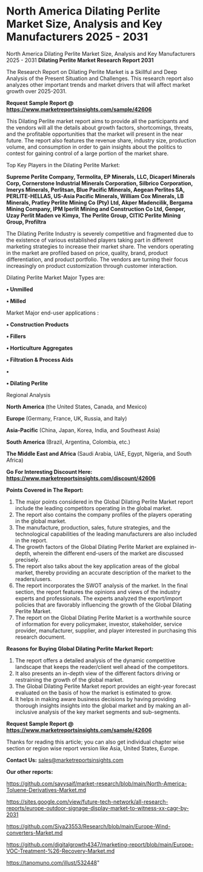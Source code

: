 # North America Dilating Perlite Market Size, Analysis and Key Manufacturers 2025 - 2031
North America Dilating Perlite Market Size, Analysis and Key Manufacturers 2025 - 2031
<strong>Dilating Perlite Market Research Report 2031</strong>

The Research Report on Dilating Perlite Market is a Skillful and Deep Analysis of the Present Situation and Challenges. This research report also analyzes other important trends and market drivers that will affect market growth over 2025-2031.

<strong>Request Sample Report @ <a href=https://www.marketreportsinsights.com/sample/42606>https://www.marketreportsinsights.com/sample/42606</a></strong>

This Dilating Perlite market report aims to provide all the participants and the vendors will all the details about growth factors, shortcomings, threats, and the profitable opportunities that the market will present in the near future. The report also features the revenue share, industry size, production volume, and consumption in order to gain insights about the politics to contest for gaining control of a large portion of the market share.

Top Key Players in the Dilating Perlite Market:

<strong>Supreme Perlite Company, Termolita, EP Minerals, LLC, Dicaperl Minerals Corp, Cornerstone Industrial Minerals Corporation, Silbrico Corporation, Imerys Minerals, Perlitsan, Blue Pacific Minerals, Aegean Perlites SA, PERLITE-HELLAS, US-Asia Pacific Minerals, William Cox Minerals, LB Minerals, Pratley Perlite Mining Co (Pty) Ltd, Akper Madencilik, Bergama Mining Company, IPM Iperlit Mining and Construction Co Ltd, Genper, Uzay Perlit Maden ve Kimya, The Perlite Group, CITIC Perlite Mining Group, Profiltra</strong>

The Dilating Perlite Industry is severely competitive and fragmented due to the existence of various established players taking part in different marketing strategies to increase their market share. The vendors operating in the market are profiled based on price, quality, brand, product differentiation, and product portfolio. The vendors are turning their focus increasingly on product customization through customer interaction.

Dilating Perlite Market Major Types are:

<strong>•  Unmilled

•  Milled</strong>

Market Major end-user applications :

<strong>•  Construction Products

•  Fillers

•  Horticulture Aggregates

•  Filtration & Process Aids

•  

•  Dilating Perlite</strong>

Regional Analysis

</u><strong><b>North America</b></strong> (the United States, Canada, and Mexico)

<strong><b>Europe </b></strong>(Germany, France, UK, Russia, and Italy)

<strong><b>Asia-Pacific</b></strong> (China, Japan, Korea, India, and Southeast Asia)

<strong><b>South America</b></strong> (Brazil, Argentina, Colombia, etc.)

<strong><b>The Middle East and Africa</b></strong> (Saudi Arabia, UAE, Egypt, Nigeria, and South Africa)

<strong>Go For Interesting Discount Here: <a href=https://www.marketreportsinsights.com/discount/42606>https://www.marketreportsinsights.com/discount/42606</a></strong>

<strong>Points Covered in The Report:</strong>
<ol>
  <li>The major points considered in the Global Dilating Perlite Market report include the leading competitors operating in the global market.</li>
  <li>The report also contains the company profiles of the players operating in the global market.</li>
  <li>The manufacture, production, sales, future strategies, and the technological capabilities of the leading manufacturers are also included in the report.</li>
  <li>The growth factors of the Global Dilating Perlite Market are explained in-depth, wherein the different end-users of the market are discussed precisely.</li>
  <li>The report also talks about the key application areas of the global market, thereby providing an accurate description of the market to the readers/users.</li>
  <li>The report incorporates the SWOT analysis of the market. In the final section, the report features the opinions and views of the industry experts and professionals. The experts analyzed the export/import policies that are favorably influencing the growth of the Global Dilating Perlite Market.</li>
  <li>The report on the Global Dilating Perlite Market is a worthwhile source of information for every policymaker, investor, stakeholder, service provider, manufacturer, supplier, and player interested in purchasing this research document.</li>
</ol>
<strong>Reasons for Buying Global Dilating Perlite Market Report:</strong>

<ol>
  <li>The report offers a detailed analysis of the dynamic competitive landscape that keeps the reader/client well ahead of the competitors.</li>
  <li>It also presents an in-depth view of the different factors driving or restraining the growth of the global market.</li>
  <li>The Global Dilating Perlite Market report provides an eight-year forecast evaluated on the basis of how the market is estimated to grow.</li>
  <li>It helps in making aware business decisions by having providing thorough insights insights into the global market and by making an all-inclusive analysis of the key market segments and sub-segments.</li>
</ol>
<strong>Request Sample Report @ <a href=https://www.marketreportsinsights.com/sample/42606>https://www.marketreportsinsights.com/sample/42606</a></strong>


Thanks for reading this article; you can also get individual chapter wise section or region wise report version like Asia, United States, Europe.

<strong>Contact Us:</strong>
sales@marketreportsinsights.com

<strong>Our other reports:</strong>

<a href=https://github.com/sayysaif/market-research/blob/main/North-America-Toluene-Derivatives-Market.md>https://github.com/sayysaif/market-research/blob/main/North-America-Toluene-Derivatives-Market.md</a>

<a href=https://sites.google.com/view/future-tech-network/all-research-reports/europe-outdoor-signage-display-market-to-witness-xx-cagr-by-2031>https://sites.google.com/view/future-tech-network/all-research-reports/europe-outdoor-signage-display-market-to-witness-xx-cagr-by-2031</a>

<a href=https://github.com/Siya23553/Research/blob/main/Europe-Wind-converters-Market.md>https://github.com/Siya23553/Research/blob/main/Europe-Wind-converters-Market.md</a>

<a href=https://github.com/digitalgrowth4347/marketing-report/blob/main/Europe-VOC-Treatment-%26-Recovery-Market.md>https://github.com/digitalgrowth4347/marketing-report/blob/main/Europe-VOC-Treatment-%26-Recovery-Market.md</a>

<a href=https://tanomuno.com/illust/532448>https://tanomuno.com/illust/532448</a>"
